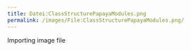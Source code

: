 ```yaml
---
title: Datei:ClassStructurePapayaModules.png
permalink: /images/File:ClassStructurePapayaModules.png/
---
```


Importing image file